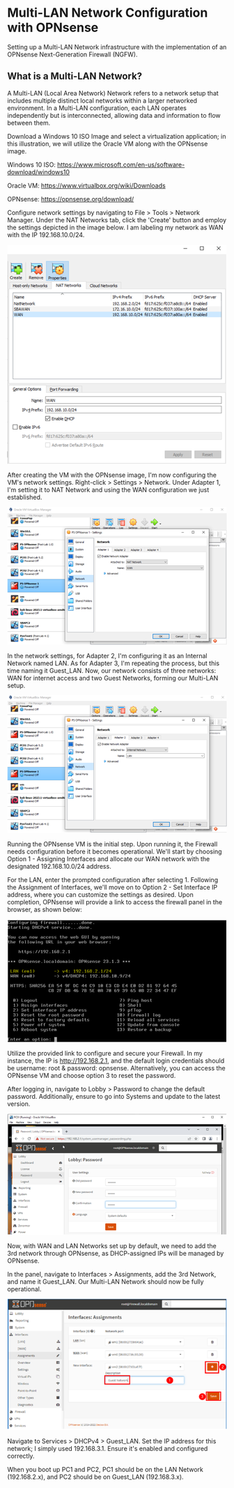 # Multi-LAN Network Configuration with OPNsense
Setting up a Multi-LAN Network infrastructure with the implementation of an OPNsense Next-Generation Firewall (NGFW).

## What is a Multi-LAN Network?
A Multi-LAN (Local Area Network) Network refers to a network setup that includes multiple distinct local networks within a larger networked environment. In a Multi-LAN configuration, each LAN operates independently but is interconnected, allowing data and information to flow between them.

Download a Windows 10 ISO Image and select a virtualization application; in this illustration, we will utilize the Oracle VM along with the OPNsense image.

Windows 10 ISO:
https://www.microsoft.com/en-us/software-download/windows10

Oracle VM:
https://www.virtualbox.org/wiki/Downloads

OPNsense:
https://opnsense.org/download/

Configure network settings by navigating to File > Tools > Network Manager. Under the NAT Networks tab, click the 'Create' button and employ the settings depicted in the image below. I am labeling my network as WAN with the IP 192.168.10.0/24.

![Screenshot](https://github.com/DsonSolo/Multi-LAN-Network-Configuration-with-OPNsense/blob/main/Start.png)

After creating the VM with the OPNsense image, I'm now configuring the VM's network settings. Right-click > Settings > Network. Under Adapter 1, I'm setting it to NAT Network and using the WAN configuration we just established.

![Screenshot](https://github.com/DsonSolo/Multi-LAN-Network-Configuration-with-OPNsense/blob/main/2.png)

In the network settings, for Adapter 2, I'm configuring it as an Internal Network named LAN. As for Adapter 3, I'm repeating the process, but this time naming it Guest_LAN. Now, our network consists of three networks: WAN for internet access and two Guest Networks, forming our Multi-LAN setup.

![Screenshot](https://github.com/DsonSolo/Multi-LAN-Network-Configuration-with-OPNsense/blob/main/3.png)

Running the OPNsense VM is the initial step. Upon running it, the Firewall needs configuration before it becomes operational. We'll start by choosing Option 1 - Assigning Interfaces and allocate our WAN network with the designated 192.168.10.0/24 address. 

For the LAN, enter the prompted configuration after selecting 1. Following the Assignment of Interfaces, we'll move on to Option 2 - Set Interface IP address, where you can customize the settings as desired. Upon completion, OPNsense will provide a link to access the firewall panel in the browser, as shown below:

![Screenshot](https://github.com/DsonSolo/Multi-LAN-Network-Configuration-with-OPNsense/blob/main/image4.png)

Utilize the provided link to configure and secure your Firewall. In my instance, the IP is http://192.168.2.1, and the default login credentials should be username: root & password: opnsense. Alternatively, you can access the OPNsense VM and choose option 3 to reset the password. 

After logging in, navigate to Lobby > Password to change the default password. Additionally, ensure to go into Systems and update to the latest version.

![Screenshot](https://github.com/DsonSolo/Multi-LAN-Network-Configuration-with-OPNsense/blob/main/image5.png)

Now, with WAN and LAN Networks set up by default, we need to add the 3rd network through OPNsense, as DHCP-assigned IPs will be managed by OPNsense. 

In the panel, navigate to Interfaces > Assignments, add the 3rd Network, and name it Guest_LAN. Our Multi-LAN Network should now be fully operational.

![Screenshot](https://github.com/DsonSolo/Multi-LAN-Network-Configuration-with-OPNsense/blob/main/image6.png)

Navigate to Services > DHCPv4 > Guest_LAN. Set the IP address for this network; I simply used 192.168.3.1. Ensure it's enabled and configured correctly. 

When you boot up PC1 and PC2, PC1 should be on the LAN Network (192.168.2.x), and PC2 should be on Guest_LAN (192.168.3.x).






